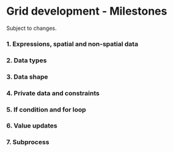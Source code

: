 # Grid development - Milestones

Subject to changes.

### 1. Expressions, spatial and non-spatial data

### 2. Data types

### 3. Data shape

### 4. Private data and constraints

### 5. If condition and for loop

### 6. Value updates

### 7. Subprocess
